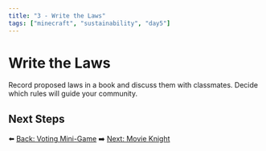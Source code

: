 ```yaml
---
title: "3 - Write the Laws"
tags: ["minecraft", "sustainability", "day5"]
---
```

# Write the Laws

Record proposed laws in a book and discuss them with classmates. Decide which rules will guide your community.

## Next Steps

⬅️ [Back: Voting Mini-Game](/sustainability_lab/Day-5/01_voting)
➡️ [Next: Movie Knight](/sustainability_lab/Day-5/03_movie_knight)
